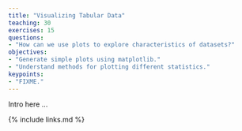 ```yaml
---
title: "Visualizing Tabular Data"
teaching: 30
exercises: 15
questions:
- "How can we use plots to explore characteristics of datasets?"
objectives:
- "Generate simple plots using matplotlib."
- "Understand methods for plotting different statistics."
keypoints:
- "FIXME."
---
```


Intro here ...

{% include links.md %}
